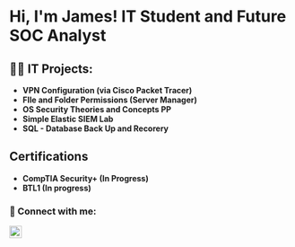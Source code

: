 <h1>Hi, I'm James! 
  IT Student and Future SOC Analyst
<h2>👨‍💻 IT Projects:</h2>

- <b>VPN Configuration (via Cisco Packet Tracer) 
- <b>FIle and Folder Permissions (Server Manager)</b>
- <b>OS Security Theories and Concepts PP </b>
- <b>Simple Elastic SIEM Lab</b>
- <b>SQL - Database Back Up and Recorery</b>

<h2> Certifications </h2>

  - <b>CompTIA Security+ (In Progress)
  - <b>BTL1 (In progress)</b>

<h3> 🤳 Connect with me:</h2>

[<img align="left" alt="jdarlin91 | LinkedIn" width="22px" src="https://cdn.jsdelivr.net/npm/simple-icons@v3/icons/linkedin.svg" />][linkedin]

[linkedin]: https://www.linkedin.com/in/james-darling-432348255/


